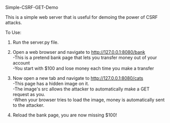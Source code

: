 Simple-CSRF-GET-Demo

This is a simple web server that is useful for demoing the power of CSRF attacks.

To Use:
1. Run the server.py file.
2. Open a web browser and navigate to http://127.0.0.1:8080/bank<br>
   -This is a pretend bank page that lets you transfer money out of your account<br>
   -You start with $100 and lose money each time you make a transfer<br>

3. Now open a new tab and navigate to http://127.0.0.1:8080/cats<br>
   -This page has a hidden image on it.<br>
   -The image's src allows the attacker to automatically make a GET request as you. <br>
   -When your browser tries to load the image, money is automatically sent to the attacker.<br>

4. Reload the bank page, you are now missing $100!
